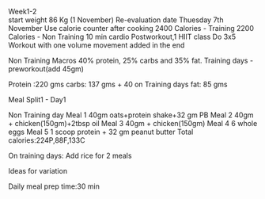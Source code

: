 Week1-2  
start weight 86 Kg (1 November)
Re-evaluation date Thuesday 7th November
Use calorie counter after cooking
2400 Calories - Training
2200 Calories - Non Training
10 min cardio Postworkout,1 HIIT class
Do 3x5 Workout with one volume movement added in the end   

Non Training Macros
40% protein, 25% carbs and 35% fat.
Training days - preworkout(add 45gm)

Protein :220 gms
carbs: 137 gms + 40 on Training days
fat: 85 gms

Meal Split1 - Day1

Non Training day
Meal 1	40gm oats+protein shake+32 gm  PB
Meal 2	40gm + chicken(150gm)+2tbsp oil
Meal 3	40gm + chicken(150gm)
Meal 4	6 whole eggs
Meal 5	1 scoop protein + 32 gm peanut butter
Total calories:224P,88F,133C


On training days: Add rice for 2 meals

Ideas for variation

Daily meal prep time:30 min
